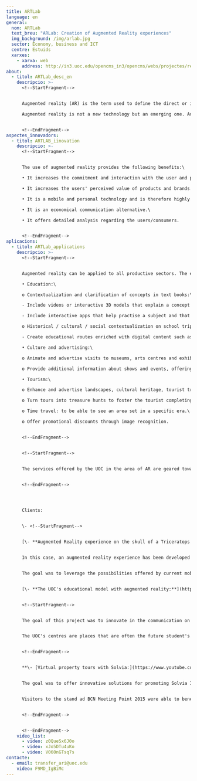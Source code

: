 ```yaml
---
title: ARTLab
language: en
general:
  nom: ARTLab
  text_breu: "ARLab: Creation of Augmented Reality experiences"
  img_background: /img/arlab.jpg
  sector: Economy, business and ICT
  centre: Estuids
  xarxes:
    - xarxa: web
      address: http://in3.uoc.edu/opencms_in3/opencms/webs/projectes/realitat_augmentada/EN/index.html
about:
  - titol: ARTLab_desc_en
    descripcio: >-
      <!--StartFragment-->


      Augmented reality (AR) is the term used to define the direct or indirect viewing through a technology device (smartphone, tablet, etc.) of a physical environment of the real world, combined with virtual elements (video, audio, images, 3D animations, websites) for the creation of a mixed reality in real time.\

      Augmented reality is not a new technology but an emerging one. Advances in technology, the growing presence of telephones with an Internet connection and the new consumer culture are laying the basis for this technology, which offers endless possibilities.


      <!--EndFragment-->
aspectes_innovadors:
  - titol: ARTLAB_iinovation
    descripcio: >-
      <!--StartFragment-->


      The use of augmented reality provides the following benefits:\

      • It increases the commitment and interaction with the user and provides a richer experience.\

      • It increases the users' perceived value of products and brands.\

      • It is a mobile and personal technology and is therefore highly accessible in a market with a high level of penetration of mobile devices.\

      • It is an economical communication alternative.\

      • It offers detailed analysis regarding the users/consumers.


      <!--EndFragment-->
aplicacions:
  - titol: ARTLab_applications
    descripcio: >-
      <!--StartFragment-->


      Augmented reality can be applied to all productive sectors. The experience of the UOC centres in the creation of AR experiences for the fields of education, culture, tourism and advertising. Some examples of applications in these fields are:\

      • Education:\

      o Contextualization and clarification of concepts in text books:\

      - Include videos or interactive 3D models that explain a concept clearly.\

      - Include interactive apps that help practise a subject and that can comprise or complement homework.\

      o Historical / cultural / social contextualization on school trips:\

      - Create educational routes enriched with digital content such as videos, 3D models, web pages, etc.\

      • Culture and advertising:\

      o Animate and advertise visits to museums, arts centres and exhibitions through image recognition, associating digital information with works of art, archaeological remains, paper catalogues, digital catalogues, programmes, advertisements, window displays, etc.\

      o Provide additional information about shows and events, offering information when passing in front of theatres, cinemas and premises or when pointing the mobile at a banner or advertising poster.\

      • Tourism:\

      o Enhance and advertise landscapes, cultural heritage, tourist trails or points of interest through geolocation, associating digital information with any set of geographical points or using image recognition.\

      o Turn tours into treasure hunts to foster the tourist completing the trail and visiting all the points of interest on the route.\

      o Time travel: to be able to see an area set in a specific era.\

      o Offer promotional discounts through image recognition.


      <!--EndFragment-->


      <!--StartFragment-->


      The services offered by the UOC in the area of AR are geared towards organizations and small and medium businesses (SME) in the fields of culture, tourism, education and advertising wishing to approach users or customers using new communication channels, making the most of the popularity of mobile devices.


      <!--EndFragment-->




      Clients:


      \- <!--StartFragment-->


      [\- **Augmented Reality experience on the skull of a Triceratops at the CosmoCaixa Museum**](https://www.youtube.com/watch?v=z0QueSx6J0o&feature=emb_title)


      In this case, an augmented reality experience has been developed for viewing an animated 3D model of a Triceratops with photo-realistic quality based on recognition of the skull exhibited at CosmoCaixa, the Obra Social "la Caixa" Science Museum. To view this model, visitors use a smartphone or a tablet.


      The goal was to leverage the possibilities offered by current mobile technology to enrich the exhibition with educational content. Given the good results obtained with this project, CosmoCaixa has decided to continue working with the UOC to create new experiences with other items exhibited at the museum.


      [\- **The UOC's educational model with augmented reality:**](https://www.youtube.com/watch?v=V060nGTsq7s&feature=emb_title)


      <!--StartFragment-->


      The goal of this project was to innovate in the communication on "What it's like to study at the UOC", targeting future students in particular and, in general, anyone who contacts the UOC's centres, using augmented reality technology. This video shows a report on the UOC's educational model and augmented reality broadcast on EL 9 TV in December 2013.


      The UOC's centres are places that are often the future student's first contact with the UOC to find out how studying is done (educational model), what is studied (contents) and with what means (Virtual Campus and classrooms). Efficiently communicating these aspects to the visitor at the centre is one way of accurately showing what the UOC is and delping the future student in his or her decision to enrol, as well as representing the UOC's image in the territory. Given its function as a cradle for new technologies, any communication made by the UOC with respect to how, what and by what means must necessarily be innovative and attractive.


      <!--EndFragment-->


      **\- [Virtual property tours with Solvia:](https://www.youtube.com/watch?v=xJo5DTu4uKo&feature=emb_title)**


      The goal was to offer innovative solutions for promoting Solvia Inmobiliaria's housing stock. These solutions included a Kinect device for navigating with the human body inside a 3D model of a property, a virtual tour using a touch screen to view real 360º graphic material of a dwelling, and interactive print solutions using graphic resources and catalogues.


      Visitors to the stand ad BCN Meeting Point 2015 were able to benefit from improved views of the properties for sale using a variety of Augmented Reality techniques. Furthermore, the stand's visitors were offered the possibility of enjoying this experience with tablets provided to them or using their own personal mobile devices connected to the stand's Wi-Fi.


      <!--EndFragment-->


      <!--EndFragment-->
    video_list:
      - video: z0QueSx6J0o
      - video: xJo5DTu4uKo
      - video: V060nGTsq7s
contacte:
  - email: transfer_ari@uoc.edu
    video: F9MD_IgBiMc
---
```

